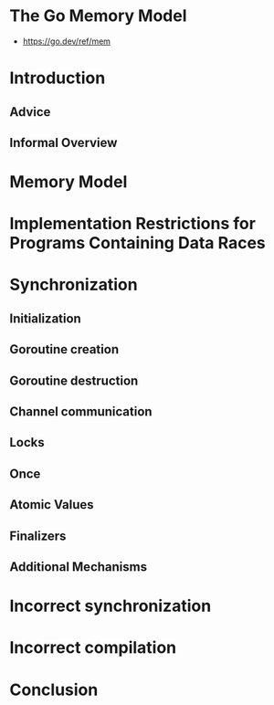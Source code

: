 # The Go Memory Model
* https://go.dev/ref/mem

# Introduction
## Advice
## Informal Overview
# Memory Model
# Implementation Restrictions for Programs Containing Data Races
# Synchronization
## Initialization
## Goroutine creation
## Goroutine destruction
## Channel communication
## Locks
## Once
## Atomic Values
## Finalizers
## Additional Mechanisms
# Incorrect synchronization
# Incorrect compilation
# Conclusion